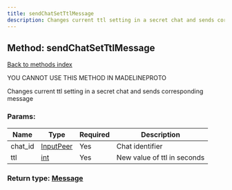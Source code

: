```yaml
---
title: sendChatSetTtlMessage
description: Changes current ttl setting in a secret chat and sends corresponding message
---
```

## Method: sendChatSetTtlMessage  
[Back to methods index](index.md)


YOU CANNOT USE THIS METHOD IN MADELINEPROTO


Changes current ttl setting in a secret chat and sends corresponding message

### Params:

| Name     |    Type       | Required | Description |
|----------|---------------|----------|-------------|
|chat\_id|[InputPeer](../types/InputPeer.md) | Yes|Chat identifier|
|ttl|[int](../types/int.md) | Yes|New value of ttl in seconds|


### Return type: [Message](../types/Message.md)

